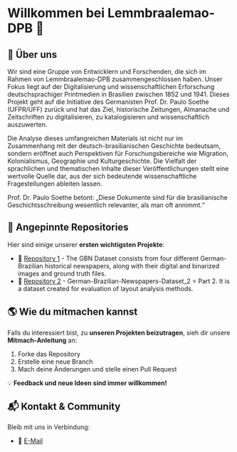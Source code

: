 # Willkommen bei Lemmbraalemao-DPB 👋

## 🏢 Über uns
Wir sind eine Gruppe von Entwicklern und Forschenden, die sich im Rahmen von Lemmbraalemao-DPB zusammengeschlossen haben. Unser Fokus liegt auf der Digitalisierung und wissenschaftlichen Erforschung deutschsprachiger Printmedien in Brasilien zwischen 1852 und 1941. Dieses Projekt geht auf die Initiative des Germanisten Prof. Dr. Paulo Soethe (UFPR/UFF) zurück und hat das Ziel, historische Zeitungen, Almanache und Zeitschriften zu digitalisieren, zu katalogisieren und wissenschaftlich auszuwerten.

Die Analyse dieses umfangreichen Materials ist nicht nur im Zusammenhang mit der deutsch-brasilianischen Geschichte bedeutsam, sondern eröffnet auch Perspektiven für Forschungsbereiche wie Migration, Kolonialismus, Geographie und Kulturgeschichte. Die Vielfalt der sprachlichen und thematischen Inhalte dieser Veröffentlichungen stellt eine wertvolle Quelle dar, aus der sich bedeutende wissenschaftliche Fragestellungen ableiten lassen.

Prof. Dr. Paulo Soethe betont: „Diese Dokumente sind für die brasilianische Geschichtsschreibung wesentlich relevanter, als man oft annimmt.“


## 📌 Angepinnte Repositories
Hier sind einige unserer **ersten wichtigsten Projekte**:
- 🔗 [Repository 1](https://github.com/Lemmbraalemao-DPB/German-Brazilian-Newspapers-Dataset_1) - The GBN Dataset consists from four different German-Brazilian historical newspapers, along with their digital and binarized images and ground truth files.
- 🔗 [Repository 2](https://github.com/Lemmbraalemao-DPB/German-Brazilian-Newspapers-Dataset_2) - German-Brazilian-Newspapers-Dataset_2 = Part 2. It is a dataset created for evaluation of layout analysis methods.

## 🌎 Wie du mitmachen kannst
Falls du interessiert bist, zu **unseren Projekten beizutragen**, sieh dir unsere **Mitmach-Anleitung** an:
1. Forke das Repository
2. Erstelle eine neue Branch
3. Mach deine Änderungen und stelle einen Pull Request

💡 **Feedback und neue Ideen sind immer willkommen!**

## 📬 Kontakt & Community
Bleib mit uns in Verbindung:
- 📧 [E-Mail](mailto:kontakt@your-org.com)